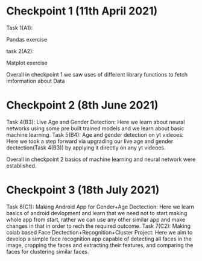 # Checkpoint 1 (11th April 2021)
Task 1(A1):

Pandas exercise

task 2(A2):

Matplot exercise


Overall in checkpoint 1 we saw uses of different library functions to fetch imformation about Data

# Checkpoint 2 (8th June 2021)
Task 4(B3):
Live Age and Gender Detection: Here we learn about neural networks using some pre built trained models and we learn about basic machine learning.
Task 5(B4):
Age and gender detection on yt videoes: Here we took a step forward via upgrading our live age and gender dectection(Task 4(B3)) by applying it directly on any yt videoes.

Overall in checkpoint 2 basics of machine learning and neural network were established.

# Checkpoint 3 (18th July 2021)
Task 6(C1):
Making Android App for Gender+Age Dectection: Here we learn basics of android devlopment and learn that we need not to start making whole app from start,
rather we can use any other similar app and make changes in that in order to rech the required outcome.
Task 7(C2):
Making colab based Face Dectection+Recognition+Cluster Project: Here we aim to develop a simple face recognition app capable of detecting all faces in the image,
cropping the faces and extracting their features, and comparing the faces for clustering similar faces.
